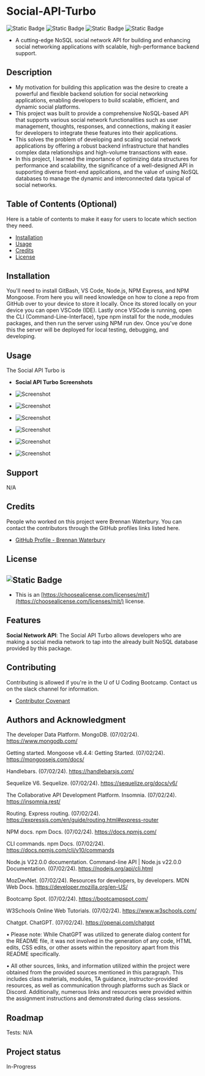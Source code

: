 # Social-API-Turbo
![Static Badge](https://img.shields.io/badge/JavaScript-(50%25)-yellow)
![Static Badge](https://img.shields.io/badge/NoSQL-(25%25)-lightyellow)
![Static Badge](https://img.shields.io/badge/SQL-(15%25)-lightblue)
![Static Badge](https://img.shields.io/badge/JSON-(10%25)-purple)

- A cutting-edge NoSQL social network API for building and enhancing social networking applications with scalable, high-performance backend support.

## Description

- My motivation for building this application was the desire to create a powerful and flexible backend solution for social networking applications, enabling developers to build scalable, efficient, and dynamic social platforms.
- This project was built to provide a comprehensive NoSQL-based API that supports various social network functionalities such as user management, thoughts, responses, and connections, making it easier for developers to integrate these features into their applications.
- This solves the problem of developing and scaling social network applications by offering a robust backend infrastructure that handles complex data relationships and high-volume transactions with ease.
- In this project, I learned the importance of optimizing data structures for performance and scalability, the significance of a well-designed API in supporting diverse front-end applications, and the value of using NoSQL databases to manage the dynamic and interconnected data typical of social networks.

## Table of Contents (Optional)

Here is a table of contents to make it easy for users to locate which section they need.

- [Installation](#installation)
- [Usage](#usage)
- [Credits](#credits)
- [License](#license)

## Installation

You'll need to install GitBash, VS Code, Node.js, NPM Express, and NPM Mongoose. From here you will need knowledge on how to clone a repo from GitHub over to your device to store it locally. Once its stored locally on your device you can open VSCode (IDE). Lastly once VSCode is running, open the CLI (Command-Line-Interface), type npm install for the node_modules packages, and then run the server using NPM run dev. Once you've done this the server will be deployed for local testing, debugging, and developing.

## Usage

The Social API Turbo is 

- <strong>Social API Turbo Screenshots</strong>

- ![Screenshot](/public/images/Login.png)
- ![Screenshot](/public/images/SignUp.png)
- ![Screenshot](/public/images/Profile.png)
- ![Screenshot](/public/images/RoutineModal.png)
- ![Screenshot](/public/images/RoutinesPage.png)
- ![Screenshot](/public/images/Axios.png)

## Support

N/A

## Credits

People who worked on this project were Brennan Waterbury. You can contact the contributors through the GitHub profiles links listed here.
- <a href="https://github.com/bwater47" alt="GitHub Link">GitHub Profile - Brennan Waterbury</a>

## License
![Static Badge](https://img.shields.io/badge/MIT-License-Blue)
- 
- This is an [https://choosealicense.com/licenses/mit/](https://choosealicense.com/licenses/mit/) license.

## Features

<strong>Social Network API</strong>: The Social API Turbo allows developers who are making a social media network to tap into the already built NoSQL database provided by this package.

## Contributing

Contributing is allowed if you're in the U of U Coding Bootcamp. Contact us on the slack channel for information. 
- [Contributor Covenant](https://www.contributor-covenant.org/)

## Authors and Acknowledgment

The developer Data Platform. MongoDB. (07/02/24). https://www.mongodb.com/ 

Getting started. Mongoose v8.4.4: Getting Started. (07/02/24). https://mongoosejs.com/docs/ 

Handlebars. (07/02/24). https://handlebarsjs.com/ 

Sequelize V6. Sequelize. (07/02/24). https://sequelize.org/docs/v6/ 

The Collaborative API Development Platform. Insomnia. (07/02/24). https://insomnia.rest/ 

Routing. Express routing. (07/02/24). https://expressjs.com/en/guide/routing.html#express-router 

NPM docs. npm Docs. (07/02/24). https://docs.npmjs.com/ 

CLI commands. npm Docs. (07/02/24). https://docs.npmjs.com/cli/v10/commands

Node.js V22.0.0 documentation. Command-line API | Node.js v22.0.0 Documentation. (07/02/24). https://nodejs.org/api/cli.html

MozDevNet. (07/02/24). Resources for developers, by developers. MDN Web Docs. https://developer.mozilla.org/en-US/ 

Bootcamp Spot. (07/02/24). https://bootcampspot.com/

W3Schools Online Web Tutorials. (07/02/24). https://www.w3schools.com/

Chatgpt. ChatGPT. (07/02/24). https://openai.com/chatgpt

• Please note: While ChatGPT was utilized to generate dialog content for the README file, it was not involved in the generation of any code, HTML edits, CSS edits, or other assets within the repository apart from this README specifically.

• All other sources, links, and information utilized within the project were obtained from the provided sources mentioned in this paragraph. This includes class materials, modules, TA guidance, instructor-provided resources, as well as communication through platforms such as Slack or Discord. Additionally, numerous links and resources were provided within the assignment instructions and demonstrated during class sessions.

## Roadmap

Tests: N/A

## Project status

In-Progress